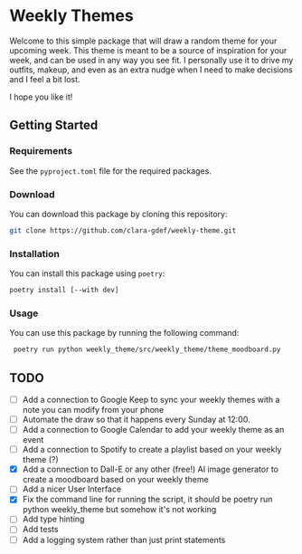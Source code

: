 # Weekly Themes

Welcome to this simple package that will draw a random theme for your upcoming week.
This theme is meant to be a source of inspiration for your week, and can be used in any way you see fit.
I personally use it to drive my outfits, makeup, and even as an extra nudge when I need to make decisions and I feel a bit lost.

I hope you like it!

## Getting Started

### Requirements
See the `pyproject.toml` file for the required packages.

### Download
You can download this package by cloning this repository:

```bash
git clone https://github.com/clara-gdef/weekly-theme.git
```

### Installation
You can install this package using `poetry`:

```bash
poetry install [--with dev]
```

### Usage

You can use this package by running the following command:

```bash
 poetry run python weekly_theme/src/weekly_theme/theme_moodboard.py
```

## TODO
- [ ] Add a connection to Google Keep to sync your weekly themes with a note you can modify from your phone
- [ ] Automate the draw so that it happens every Sunday at 12:00.
- [ ] Add a connection to Google Calendar to add your weekly theme as an event
- [ ] Add a connection to Spotify to create a playlist based on your weekly theme (?)
- [x] Add a connection to Dall-E or any other (free!) AI image generator to create a moodboard based on your weekly theme
- [ ] Add a nicer User Interface
- [x] Fix the command line for running the script, it should be  poetry run python weekly_theme but somehow it's not working
- [ ] Add type hinting
- [ ] Add tests
- [ ] Add a logging system rather than just print statements